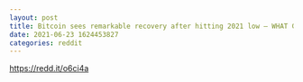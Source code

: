 ```yaml
--- 
layout: post 
title: Bitcoin sees remarkable recovery after hitting 2021 low – WHAT GOES DOWN, MUST COME BACK UP (at least in crypto). Had to post this seeing as I posted the 'crypto market crashes' post from same paper yesterday 😂 
date: 2021-06-23 1624453827 
categories: reddit 
--- 
```

https://redd.it/o6ci4a